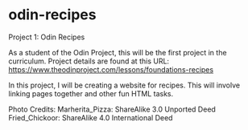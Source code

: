# odin-recipes
Project 1: Odin Recipes

As a student of the Odin Project, this will be the first project in the curriculum. Project details are found at this URL:
https://www.theodinproject.com/lessons/foundations-recipes

In this project, I will be creating a website for recipes. This will involve linking pages together and other fun HTML tasks. 

Photo Credits:
Marherita_Pizza: ShareAlike 3.0 Unported Deed
Fried_Chickoor: ShareAlike 4.0 International Deed